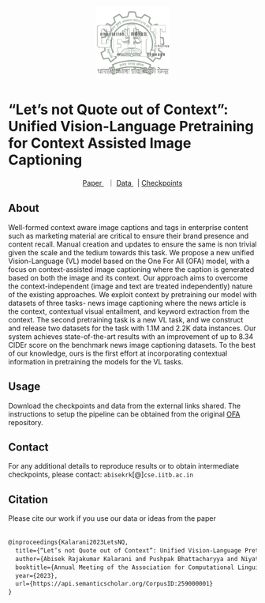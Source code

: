 
<p align="center"><img src="cfilt-dark-vec.png" alt="logo" width="150" height="150"/></p>

# “Let’s not Quote out of Context”: Unified Vision-Language Pretraining for Context Assisted Image Captioning

<p align="center">
        <a href="https://aclanthology.org/2023.acl-industry.67/">Paper </a>&nbsp ｜ <a href="https://iitbacin-my.sharepoint.com/:f:/g/personal/21q050004_iitb_ac_in/Eu6lmwWo0PdKopPfOJ6ZePUBVmLqG8izfnYChvmZ0c2vCw?e=gVFGjI"> Data </a>&nbsp | <a href="https://iitbacin-my.sharepoint.com/:f:/g/personal/21q050004_iitb_ac_in/Eu6lmwWo0PdKopPfOJ6ZePUBVmLqG8izfnYChvmZ0c2vCw?e=gVFGjI"> Checkpoints </a>
</p>



## About
Well-formed context aware image captions and tags in enterprise content such as marketing material are critical to ensure their brand presence and content recall. Manual creation and updates to ensure the same is non trivial given the scale and the tedium towards this task. We propose a new unified Vision-Language (VL) model based on the One For All (OFA) model, with a focus on context-assisted image captioning where the caption is generated based on both the image and its context. Our approach aims to overcome the context-independent (image and text are treated independently) nature of the existing approaches. We exploit context by pretraining our model with datasets of three tasks- news image captioning where the news article is the context, contextual visual entailment, and keyword extraction from the context. The second pretraining task is a new VL task, and we construct and release two datasets for the task with 1.1M and 2.2K data instances. Our system achieves state-of-the-art results with an improvement of up to 8.34 CIDEr score on the benchmark news image captioning datasets. To the best of our knowledge, ours is the first effort at incorporating contextual information in pretraining the models for the VL tasks.

## Usage

Download the checkpoints and data from the external links shared. The instructions to setup the pipeline can be obtained from the original [OFA](https://github.com/OFA-Sys/OFA) repository.


## Contact

For any additional details to reproduce results or to obtain intermediate checkpoints, please contact: `abisekrk`[@]`cse.iitb.ac.in`


## Citation

Please cite our work if you use our data or ideas from the paper

```latex

@inproceedings{Kalarani2023LetsNQ,
  title={“Let’s not Quote out of Context”: Unified Vision-Language Pretraining for Context Assisted Image Captioning},
  author={Abisek Rajakumar Kalarani and Pushpak Bhattacharyya and Niyati Chhaya and Sumit Shekhar},
  booktitle={Annual Meeting of the Association for Computational Linguistics},
  year={2023},
  url={https://api.semanticscholar.org/CorpusID:259000001}
}


```